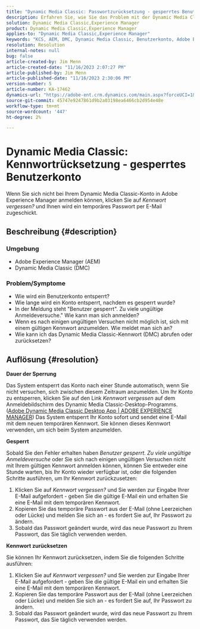 ```yaml
---
title: "Dynamic Media Classic: Passwortzurücksetzung - gesperrtes Benutzerkonto"
description: Erfahren Sie, wie Sie das Problem mit der Dynamic Media Classic-App in Adobe Experience Manager lösen können, bei dem Sie sich nicht anmelden können, ein gesperrtes Benutzerkonto haben und ein Kennwort zurücksetzen müssen.
solution: Dynamic Media Classic,Experience Manager
product: Dynamic Media Classic,Experience Manager
applies-to: "Dynamic Media Classic,Experience Manager"
keywords: "KCS, AEM, DMC, Dynamic Media Classic, Benutzerkonto, Adobe Experience Manager, Fehlerbehebung, temporäres Kennwort, gesperrt"
resolution: Resolution
internal-notes: null
bug: false
article-created-by: Jim Menn
article-created-date: "11/16/2023 2:07:27 PM"
article-published-by: Jim Menn
article-published-date: "11/16/2023 2:30:06 PM"
version-number: 5
article-number: KA-17462
dynamics-url: "https://adobe-ent.crm.dynamics.com/main.aspx?forceUCI=1&pagetype=entityrecord&etn=knowledgearticle&id=813f0873-8984-ee11-8179-6045bd006268"
source-git-commit: 45747e9247861d9b2a03198ea6466cb2d954e48e
workflow-type: tm+mt
source-wordcount: '447'
ht-degree: 2%

---
```


# Dynamic Media Classic: Kennwortrücksetzung - gesperrtes Benutzerkonto


Wenn Sie sich nicht bei Ihrem Dynamic Media Classic-Konto in Adobe Experience Manager anmelden können, klicken Sie auf *Kennwort vergessen?* und Ihnen wird ein temporäres Passwort per E-Mail zugeschickt.

## Beschreibung {#description}


### <b>Umgebung</b>

- Adobe Experience Manager (AEM)
- Dynamic Media Classic (DMC)




### <b>Problem/Symptome</b>

- Wie wird ein Benutzerkonto entsperrt?
- Wie lange wird ein Konto entsperrt, nachdem es gesperrt wurde?
- In der Meldung steht &quot;Benutzer gesperrt&quot;. Zu viele ungültige Anmeldeversuche.&quot; Wie kann man sich anmelden?
- Wenn es nach einigen ungültigen Versuchen nicht möglich ist, sich mit einem gültigen Kennwort anzumelden. Wie meldet man sich an?
- Wie kann ich das Dynamic Media Classic-Kennwort (DMC) abrufen oder zurücksetzen?



## Auflösung {#resolution}


<b>Dauer der Sperrung</b>

Das System entsperrt das Konto nach einer Stunde automatisch, wenn Sie nicht versuchen, sich zwischen diesem Zeitraum anzumelden. Um Ihr Konto zu entsperren, klicken Sie auf den Link *Kennwort vergessen* auf dem Anmeldebildschirm des Dynamic Media Classic-Desktop-Programms. ([Adobe Dynamic Media Classic Desktop App | ADOBE EXPERIENCE MANAGER](https://experienceleague.adobe.com/docs/dynamic-media-classic/using/new-ui-2020.html?lang=en)) Das System entsperrt Ihr Konto sofort und sendet eine E-Mail mit dem neuen temporären Kennwort. Sie können dieses Kennwort verwenden, um sich beim System anzumelden.



<b>Gesperrt</b>

Sobald Sie den Fehler erhalten haben *Benutzer gesperrt. Zu viele ungültige Anmeldeversuche* oder Sie sich nach einigen ungültigen Versuchen nicht mit Ihrem gültigen Kennwort anmelden können, können Sie entweder eine Stunde warten, bis Ihr Konto wieder verfügbar ist, oder die folgenden Schritte ausführen, um Ihr Kennwort zurückzusetzen:

1. Klicken Sie auf *Kennwort vergessen?* und Sie werden zur Eingabe Ihrer E-Mail aufgefordert - geben Sie die gültige E-Mail ein und erhalten Sie eine E-Mail mit dem temporären Kennwort.
2. Kopieren Sie das temporäre Passwort aus der E-Mail (ohne Leerzeichen oder Lücke) und melden Sie sich an - es fordert Sie auf, Ihr Passwort zu ändern.
3. Sobald das Passwort geändert wurde, wird das neue Passwort zu Ihrem Passwort, das Sie täglich verwenden werden.


<b>Kennwort zurücksetzen</b>

Sie können Ihr Kennwort zurücksetzen, indem Sie die folgenden Schritte ausführen:

1. Klicken Sie auf *Kennwort vergessen?* und Sie werden zur Eingabe Ihrer E-Mail aufgefordert - geben Sie die gültige E-Mail ein und erhalten Sie eine E-Mail mit dem temporären Kennwort.
2. Kopieren Sie das temporäre Passwort aus der E-Mail (ohne Leerzeichen oder Lücke) und melden Sie sich an - es fordert Sie auf, Ihr Passwort zu ändern.
3. Sobald das Passwort geändert wurde, wird das neue Passwort zu Ihrem Passwort, das Sie täglich verwenden werden.

